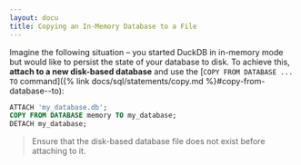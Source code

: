 ```yaml
---
layout: docu
title: Copying an In-Memory Database to a File
---
```


Imagine the following situation – you started DuckDB in in-memory mode but would like to persist the state of your database to disk.
To achieve this, **attach to a new disk-based database** and use the [`COPY FROM DATABASE ... TO` command]({% link docs/sql/statements/copy.md %}#copy-from-database--to):

```sql
ATTACH 'my_database.db';
COPY FROM DATABASE memory TO my_database;
DETACH my_database;
```

> Ensure that the disk-based database file does not exist before attaching to it.
